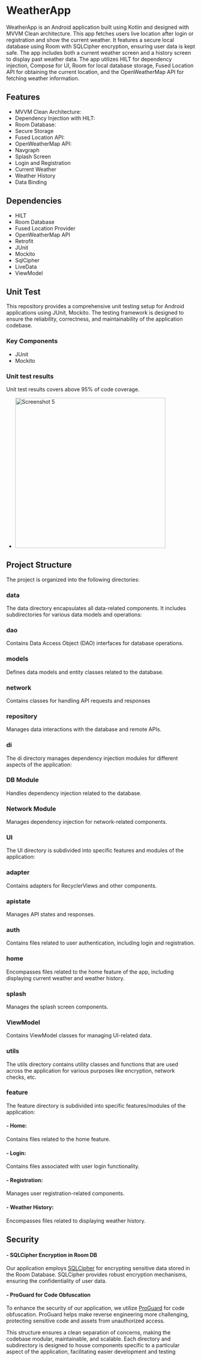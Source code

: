# WeatherApp
WeatherApp is an Android application built using Kotlin and designed with MVVM Clean architecture. This app fetches users live location after login or registration and show the current weather. It features a secure local database using Room with SQLCipher encryption, ensuring user data is kept safe. The app includes both a current weather screen and a history screen to display past weather data. The app utilizes HILT for dependency injection, Compose for UI, Room for local database storage, Fused Location API for obtaining the current location, and the OpenWeatherMap API for fetching weather information.

## Features
- MVVM Clean Architecture:
- Dependency Injection with HILT:
- Room Database:
- Secure Storage
- Fused Location API:
- OpenWeatherMap API:
- Navgraph
- Splash Screen
- Login and Registration
- Current Weather
- Weather History
- Data Binding


## Dependencies
- HILT
- Room Database
- Fused Location Provider
- OpenWeatherMap API
- Retrofit
- JUnit
- Mockito
- SqlCipher
- LiveData
- ViewModel

## Unit Test
This repository provides a comprehensive unit testing setup for Android applications using JUnit, Mockito. The testing framework is designed to ensure the reliability, correctness, and maintainability of the application codebase.

### Key Components
- JUnit
- Mockito

### Unit test results
Unit test results covers above 95% of code coverage.
- <img src="screenshots/unittest.png" alt="Screenshot 5" width="400"/>

## Project Structure
The project is organized into the following directories:

### data
The data directory encapsulates all data-related components. It includes subdirectories for various data models and operations:

### dao
Contains Data Access Object (DAO) interfaces for database operations.

### models
Defines data models and entity classes related to the database.

### network
Contains classes for handling API requests and responses

### repository
Manages data interactions with the database and remote APIs.

### di
The di directory manages dependency injection modules for different aspects of the application:

### DB Module
Handles dependency injection related to the database.

### Network Module
Manages dependency injection for network-related components.

### UI
The UI directory is subdivided into specific features and modules of the application:

### adapter
Contains adapters for RecyclerViews and other components.

### apistate
Manages API states and responses.

### auth
Contains files related to user authentication, including login and registration.

### home
Encompasses files related to the home feature of the app, including displaying current weather and weather history.

### splash
Manages the splash screen components.

### ViewModel
Contains ViewModel classes for managing UI-related data.

### utils
The utils directory contains utility classes and functions that are used across the application for various purposes like encryption, network checks, etc.

### feature
The feature directory is subdivided into specific features/modules of the application:

#### - Home:
Contains files related to the home feature.

#### - Login:
Contains files associated with user login functionality.

#### - Registration:
Manages user registration-related components.

#### - Weather History:
Encompasses files related to displaying weather history.

## Security

#### - SQLCipher Encryption in Room DB

Our application employs [SQLCipher](https://www.zetetic.net/sqlcipher/) for encrypting sensitive data stored in the Room Database. SQLCipher provides robust encryption mechanisms, ensuring the confidentiality of user data.

#### - ProGuard for Code Obfuscation

To enhance the security of our application, we utilize [ProGuard](https://www.guardsquare.com/products/proguard) for code obfuscation. ProGuard helps make reverse engineering more challenging, protecting sensitive code and assets from unauthorized access.


This structure ensures a clean separation of concerns, making the codebase modular, maintainable, and scalable. Each directory and subdirectory is designed to house components specific to a particular aspect of the application, facilitating easier development and testing
